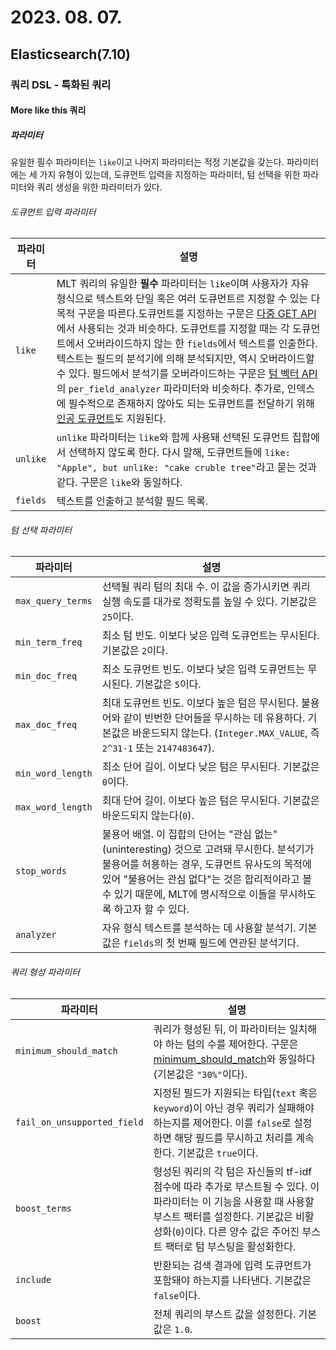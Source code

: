 # 2023. 08. 07.

## Elasticsearch(7.10)

### 쿼리 DSL - 특화된 쿼리

#### More like this 쿼리

##### 파라미터

유일한 필수 파라미터는 `like`이고 나머지 파라미터는 적정 기본값을 갖는다. 파라미터에는 세 가지 유형이 있는데, 도큐먼트 입력을 지정하는 파라미터, 텀 선택을 위한 파라미터와 쿼리 생성을 위한 파라미터가 있다.

###### 도큐먼트 입력 파라미터

| 파라미터 | 설명                                                         |
| -------- | ------------------------------------------------------------ |
| `like`   | MLT 쿼리의 유일한 **필수** 파라미터는 `like`이며 사용자가 자유 형식으로 텍스트와 단일 혹은 여러 도큐먼트르 지정할 수 있는 다목적 구문을 따른다.도큐먼트를 지정하는 구문은 [다중 GET API][multi-get-api]에서 사용되는 것과 비슷하다. 도큐먼트를 지정할 때는 각 도큐먼트에서 오버라이드하지 않는 한 `fields`에서 텍스트를 인출한다. 텍스트는 필드의 분석기에 의해 분석되지만, 역시 오버라이드할 수 있다. 필드에서 분석기를 오버라이드하는 구문은 [텀 벡터 API][term-vectors-api]의 `per_field_analyzer` 파라미터와 비슷하다. 추가로, 인덱스에 필수적으로 존재하지 않아도 되는 도큐먼트를 전달하기 위해 [인공 도큐먼트][artificial-document]도 지원된다. |
| `unlike` | `unlike` 파라미터는 `like`와 함께 사용돼 선택된 도큐먼트 집합에서 선택하지 않도록 한다. 다시 말해, 도큐먼트들에 `like: "Apple", but unlike: "cake cruble tree"`라고 묻는 것과 같다. 구문은 `like`와 동일하다. |
| `fields` | 텍스트를 인출하고 분석할 필드 목록.                          |

###### 텀 선택 파라미터

| 파라미터          | 설명                                                         |
| ----------------- | ------------------------------------------------------------ |
| `max_query_terms` | 선택될 쿼리 텀의 최대 수. 이 값을 증가시키면 쿼리 실행 속도를 대가로 정확도를 높일 수 있다. 기본값은 `25`이다. |
| `min_term_freq`   | 최소 텀 빈도. 이보다 낮은 입력 도큐먼트는 무시된다. 기본값은 `2`이다. |
| `min_doc_freq`    | 최소 도큐먼트 빈도. 이보다 낮은 입력 도큐먼트는 무시된다. 기본값은 `5`이다. |
| `max_doc_freq`    | 최대 도큐먼트 빈도. 이보다 높은 텀은 무시된다. 불용어와 같이 빈번한 단어들을 무시하는 데 유용하다. 기본값은 바운드되지 않는다. (`Integer.MAX_VALUE`, 즉 `2^31-1` 또는 `2147483647`). |
| `min_word_length` | 최소 단어 길이. 이보다 낮은 텀은 무시된다. 기본값은 `0`이다. |
| `max_word_length` | 최대 단어 길이. 이보다 높은 텀은 무시된다. 기본값은 바운드되지 않는다(`0`). |
| `stop_words`      | 불용어 배열. 이 집합의 단어는 "관심 없는"(uninteresting) 것으로 고려돼 무시한다. 분석기가 불용어를 허용하는 경우, 도큐먼트 유사도의 목적에 있어 "불용어는 관심 없다"는 것은 합리적이라고 볼 수 있기 때문에, MLT에 명시적으로 이들을 무시하도록 하고자 할 수 있다. |
| `analyzer`        | 자유 형식 텍스트를 분석하는 데 사용할 분석기. 기본값은 `fields`의 첫 번째 필드에 연관된 분석기다. |

###### 쿼리 형성 파라미터

| 파라미터                    | 설명                                                         |
| --------------------------- | ------------------------------------------------------------ |
| `minimum_should_match`      | 쿼리가 형성된 뒤, 이 파라미터는 일치해야 하는 텀의 수를 제어한다. 구문은 [minimum_should_match][minimum-should-match]와 동일하다(기본값은 `"30%"`이다). |
| `fail_on_unsupported_field` | 지정된 필드가 지원되는 타입(`text` 혹은 `keyword`)이 아닌 경우 쿼리가 실패해야 하는지를 제어한다. 이를 `false`로 설정하면 해당 필드를 무시하고 처리를 계속한다. 기본값은 `true`이다. |
| `boost_terms`               | 형성된 쿼리의 각 텀은 자신들의 tf-idf 점수에 따라 추가로 부스트될 수 있다. 이 파라미터는 이 기능을 사용할 때 사용할 부스트 팩터를 설정한다. 기본값은 비활성화(`0`)이다. 다른 양수 값은 주어진 부스트 팩터로 텀 부스팅을 활성화한다. |
| `include`                   | 반환되는 검색 결과에 입력 도큐먼트가 포함돼야 하는지를 나타낸다. 기본값은 `false`이다. |
| `boost`                     | 전체 쿼리의 부스트 값을 설정한다. 기본값은 `1.0`.            |



[multi-get-api]: https://www.elastic.co/guide/en/elasticsearch/reference/7.10/docs-multi-get.html
[term-vectors-api]: https://www.elastic.co/guide/en/elasticsearch/reference/7.10/docs-termvectors.html#docs-termvectors-per-field-analyzer
[artificial-document]: https://www.elastic.co/guide/en/elasticsearch/reference/7.10/docs-termvectors.html#docs-termvectors-artificial-doc
[minimum-should-match]: https://www.elastic.co/guide/en/elasticsearch/reference/7.10/query-dsl-minimum-should-match.html